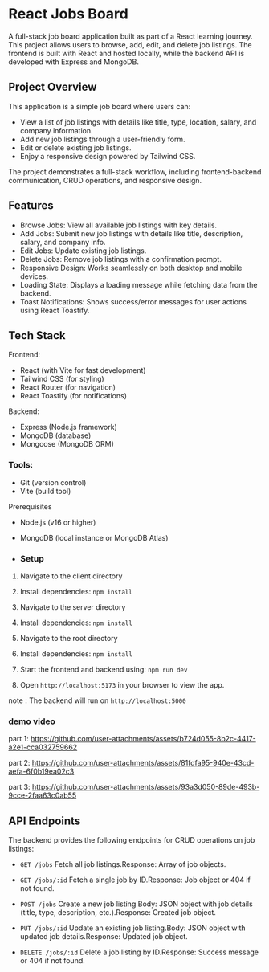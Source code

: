 # React Jobs Board

A full-stack job board application built as part of a React learning journey. This project allows users to browse, add, edit, and delete job listings. The frontend is built with React and hosted locally, while the backend API is developed with Express and MongoDB.

## Project Overview

This application is a simple job board where users can:

- View a list of job listings with details like title, type, location, salary, and company information.
- Add new job listings through a user-friendly form.
- Edit or delete existing job listings.
- Enjoy a responsive design powered by Tailwind CSS.

The project demonstrates a full-stack workflow, including frontend-backend communication, CRUD operations, and responsive design.

## Features

- Browse Jobs: View all available job listings with key details.
- Add Jobs: Submit new job listings with details like title, description, salary, and company info.
- Edit Jobs: Update existing job listings.
- Delete Jobs: Remove job listings with a confirmation prompt.
- Responsive Design: Works seamlessly on both desktop and mobile devices.
- Loading State: Displays a loading message while fetching data from the backend.
- Toast Notifications: Shows success/error messages for user actions using React Toastify.

## Tech Stack

Frontend:

- React (with Vite for fast development)
- Tailwind CSS (for styling)
- React Router (for navigation)
- React Toastify (for notifications)

Backend:

- Express (Node.js framework)
- MongoDB (database)
- Mongoose (MongoDB ORM)

### Tools:

- Git (version control)
- Vite (build tool)

Prerequisites

- Node.js (v16 or higher)
- MongoDB (local instance or MongoDB Atlas)

- ### Setup

1. Navigate to the client directory

2. Install dependencies: `npm install`

3. Navigate to the server directory

4. Install dependencies: `npm install`

5. Navigate to the root directory

6. Install dependencies: `npm install`

7. Start the frontend and backend using: `npm run dev `

8. Open `http://localhost:5173` in your browser to view the app.

note : The backend will run on `http://localhost:5000`

### demo video

part 1:
https://github.com/user-attachments/assets/b724d055-8b2c-4417-a2e1-cca032759662

part 2:
https://github.com/user-attachments/assets/81fdfa95-940e-43cd-aefa-6f0b19ea02c3

part 3:
https://github.com/user-attachments/assets/93a3d050-89de-493b-9cce-2faa63c0ab55

## API Endpoints

The backend provides the following endpoints for CRUD operations on job listings:

- `GET /jobs` Fetch all job listings.Response: Array of job objects.

- `GET /jobs/:id` Fetch a single job by ID.Response: Job object or 404 if not found.

- `POST /jobs` Create a new job listing.Body: JSON object with job details (title, type, description, etc.).Response: Created job object.

- `PUT /jobs/:id` Update an existing job listing.Body: JSON object with updated job details.Response: Updated job object.

- `DELETE /jobs/:id` Delete a job listing by ID.Response: Success message or 404 if not found.
